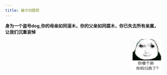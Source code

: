 ```yaml
---
title: 骗子四圈假
---
```

**身为一个盗号dog,你的母亲如同滚木，你的父亲如同腐木，你已失去所有亲属，让我们沉重哀悼**


<img alt="龙图" src="下载.jpg" width="100" align="right"/>
